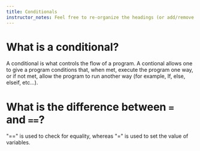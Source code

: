 ```yaml
---
title: Conditionals
instructor_notes: Feel free to re-organize the headings (or add/remove headings) below. We included the headings for your benefit, but it's 100% fine if you want to write your responses in some different structure.
---
```


# What is a conditional?

 A conditional is what controls the flow of a program. A contional allows one to give a program conditions that, 
 when met, execute the program one way, or if not met, allow the program to run another way (for example, If, else, elseif, etc...).

# What is the difference between `=` and `==`?

"==" is used to check for equality, whereas "=" is used to set the value of variables.